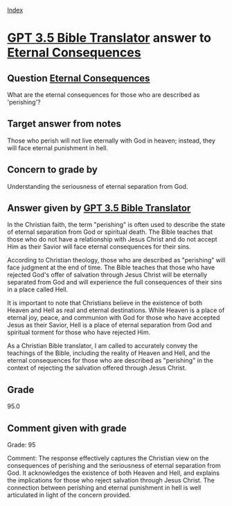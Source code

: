 
[Index](../../index.md)
# [GPT 3.5 Bible Translator](../../answering_models/GPT_3.5_Bible_Translator.md) answer to [Eternal Consequences](../../questions/Eternal_Consequences.md)

## Question [Eternal Consequences](../../questions/Eternal_Consequences.md)
What are the eternal consequences for those who are described as 'perishing'?

## Target answer from notes
Those who perish will not live eternally with God in heaven; instead, they will face eternal punishment in hell.

## Concern to grade by
Understanding the seriousness of eternal separation from God.

## Answer given by [GPT 3.5 Bible Translator](../../answering_models/GPT_3.5_Bible_Translator.md)
In the Christian faith, the term "perishing" is often used to describe the state of eternal separation from God or spiritual death. The Bible teaches that those who do not have a relationship with Jesus Christ and do not accept Him as their Savior will face eternal consequences for their sins.

According to Christian theology, those who are described as "perishing" will face judgment at the end of time. The Bible teaches that those who have rejected God's offer of salvation through Jesus Christ will be eternally separated from God and will experience the full consequences of their sins in a place called Hell.

It is important to note that Christians believe in the existence of both Heaven and Hell as real and eternal destinations. While Heaven is a place of eternal joy, peace, and communion with God for those who have accepted Jesus as their Savior, Hell is a place of eternal separation from God and spiritual torment for those who have rejected Him.

As a Christian Bible translator, I am called to accurately convey the teachings of the Bible, including the reality of Heaven and Hell, and the eternal consequences for those who are described as "perishing" in the context of rejecting the salvation offered through Jesus Christ.

## Grade
95.0

## Comment given with grade
Grade: 95

Comment: The response effectively captures the Christian view on the consequences of perishing and the seriousness of eternal separation from God. It acknowledges the existence of both Heaven and Hell, and explains the implications for those who reject salvation through Jesus Christ. The connection between perishing and eternal punishment in hell is well articulated in light of the concern provided.
